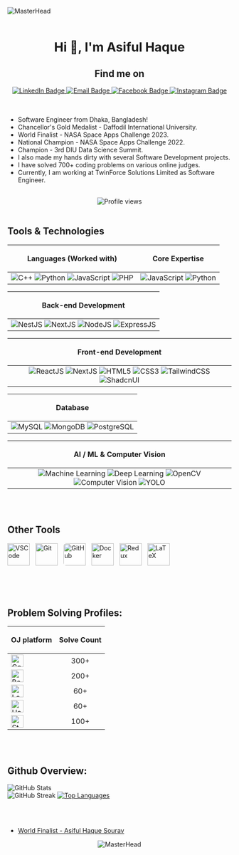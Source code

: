 


![MasterHead](https://github.com/Anmol-Baranwal/Cool-GIFs-For-GitHub/assets/74038190/d48893bd-0757-481c-8d7e-ba3e163feae7)
<br><br>


<h1 align="center">Hi 👋, I'm Asiful Haque</h1>
<h2 align="center">Find me on</h2>
<div id="badges" align="center">
  
  <a href="https://www.linkedin.com/in/asiful-haque-sourav/" target="_blank">
    <img src="https://img.shields.io/badge/LinkedIn-0A66C2?style=for-the-badge&logo=linkedin&logoColor=white" alt="LinkedIn Badge"/>
  </a>
    <a href="mailto:asiful35-2961@diu.edu.bd" target="_blank">
    <img src="https://img.shields.io/badge/Email-D14836?style=for-the-badge&logo=gmail&logoColor=white" alt="Email Badge"/>
  </a>
  <a href="https://www.facebook.com/asifiul.haque/" target="_blank">
    <img src="https://img.shields.io/badge/Facebook-1877F2?style=for-the-badge&logo=facebook&logoColor=white" alt="Facebook Badge"/>
  </a>
  <a href="https://www.instagram.com/__asiful_sourav__/" target="_blank">
    <img src="https://img.shields.io/badge/Instagram-E4405F?style=for-the-badge&logo=instagram&logoColor=white" alt="Instagram Badge"/>
  </a>

</div>
<br><br>


- Software Engineer from Dhaka, Bangladesh! <br/>
- Chancellor's Gold Medalist - Daffodil International University. <br/>
- World Finalist - NASA Space Apps Challenge 2023. <br/>
- National Champion - NASA Space Apps Challenge 2022. <br/>
- Champion - 3rd DIU Data Science Summit. <br/>
- I also made my hands dirty with several Software Development projects. <br/>
- I have solved 700+ coding problems on various online judges. <br/>
- Currently, I am working at TwinForce Solutions Limited as Software Engineer. <br/>

<br>
<div align="center">
  <img src="https://komarev.com/ghpvc/?username=Asiful-Haque&color=green" alt="Profile views" style="margin: 0 15px;" />
</div>


<br>

## Tools & Technologies

| <p align="center">Languages (Worked with)</p> | <p align="center">Core Expertise</p> | 
| :------------- | :-------------: |
| ![C++](https://img.shields.io/badge/C%2B%2B-00599C?style=for-the-badge&logo=c%2B%2B&logoColor=white) ![Python](https://img.shields.io/badge/python-3670A0?style=for-the-badge&logo=python&logoColor=ffdd54) ![JavaScript](https://img.shields.io/badge/JavaScript-F7DF1E?style=for-the-badge&logo=javascript&logoColor=black) ![PHP](https://img.shields.io/badge/PHP-777BB4?style=for-the-badge&logo=php&logoColor=white)  | ![JavaScript](https://img.shields.io/badge/JavaScript-F7DF1E?style=for-the-badge&logo=javascript&logoColor=black) ![Python](https://img.shields.io/badge/python-3670A0?style=for-the-badge&logo=python&logoColor=ffdd54) |



| <p align="center">Back-end Development</p> |
| :------------------------------: |
| ![NestJS](https://img.shields.io/badge/NestJS-E0234E?style=for-the-badge&logo=nestjs&logoColor=white)  ![NextJS](https://img.shields.io/badge/Next.js-007ACC?style=for-the-badge&logo=next.js&logoColor=white)  ![NodeJS](https://img.shields.io/badge/Node.js-339933?style=for-the-badge&logo=nodedotjs&logoColor=white) ![ExpressJS](https://img.shields.io/badge/Express.js-404D59?style=for-the-badge&logo=express&logoColor=white) |


| <p align="center">Front-end Development</p> |
| :------------------------------: |
| ![ReactJS](https://img.shields.io/badge/React-61DAFB?style=for-the-badge&logo=react&logoColor=black) ![NextJS](https://img.shields.io/badge/Next.js-007ACC?style=for-the-badge&logo=next.js&logoColor=white) ![HTML5](https://img.shields.io/badge/HTML5-E34F26?style=for-the-badge&logo=html5&logoColor=white) ![CSS3](https://img.shields.io/badge/CSS3-1572B6?style=for-the-badge&logo=css3&logoColor=white) ![TailwindCSS](https://img.shields.io/badge/Tailwind_CSS-06B6D4?style=for-the-badge&logo=tailwind-css&logoColor=white) ![ShadcnUI](https://img.shields.io/badge/Shadcn_UI-8B5CF6?style=for-the-badge&logoColor=white) |




| <p align="center">Database</p> |
| :------------------------------: |
| ![MySQL](https://img.shields.io/badge/MySQL-39FF14?style=for-the-badge&logo=mysql&logoColor=black) ![MongoDB](https://img.shields.io/badge/MongoDB-4EA94B?style=for-the-badge&logo=mongodb&logoColor=white) ![PostgreSQL](https://img.shields.io/badge/PostgreSQL-316192?style=for-the-badge&logo=postgresql&logoColor=white) |



| <p align="center">AI / ML & Computer Vision</p> |
| :------------------------------: |
| ![Machine Learning](https://img.shields.io/badge/Machine%20Learning-009688?style=for-the-badge&logo=scikit-learn&logoColor=white) ![Deep Learning](https://img.shields.io/badge/Deep%20Learning-673AB7?style=for-the-badge&logo=tensorflow&logoColor=white) ![OpenCV](https://img.shields.io/badge/OpenCV-5C3EE8?style=for-the-badge&logo=opencv&logoColor=white) ![Computer Vision](https://img.shields.io/badge/Computer%20Vision-3E8EDE?style=for-the-badge&logoColor=white) ![YOLO](https://img.shields.io/badge/YOLO-FF5252?style=for-the-badge&logo=github&logoColor=white) |

<br><br>
## Other Tools 
<p>
  <a href="https://code.visualstudio.com/" target="_blank" title="VSCode">
    <img align="left" src="https://cdn.jsdelivr.net/gh/devicons/devicon/icons/vscode/vscode-original.svg" alt="VSCode" width="50px" style="padding-right:10px;" />
  </a>
  <a href="https://git-scm.com/" target="_blank" title="Git">
    <img align="left" src="https://cdn.jsdelivr.net/gh/devicons/devicon/icons/git/git-original.svg" alt="Git" width="50px" style="padding-right:10px;" />
  </a>
  <a href="https://github.com/" target="_blank" title="GitHub">
    <img align="left" 
         src="https://res.cloudinary.com/ddrvm4qt3/image/upload/v1751964679/Screenshot_1_irnbf1.png" 
         alt="GitHub" 
         width="50px" 
         style="padding-right:10px; background-color: white; border-radius: 6px;" />
  </a>
  <a href="https://www.docker.com/" target="_blank" title="Docker">
    <img align="left" src="https://cdn.jsdelivr.net/gh/devicons/devicon/icons/docker/docker-original.svg" alt="Docker" width="50px" style="padding-right:10px;" />
  </a>
  <a href="https://redux.js.org/" target="_blank" title="Redux">
    <img align="left" src="https://cdn.jsdelivr.net/gh/devicons/devicon/icons/redux/redux-original.svg" alt="Redux" width="50px" style="padding-right:10px;" />
  </a>
  <a href="https://www.latex-project.org/" target="_blank" title="LaTeX">
    <img align="left" 
         src="https://res.cloudinary.com/ddrvm4qt3/image/upload/v1751964789/Screenshot_2_wy4ul4.png" 
         alt="LaTeX" 
         width="50px" 
         style="padding-right:10px;" />
  </a>
</p>


<br style="clear:both;" />

<br>

<br><br>
## Problem Solving Profiles:
| <p align="center">OJ platform</p> | <p align="center">Solve Count</p> | 
| :------------- | :-------------: |
| <a href="https://codeforces.com/profile/__asiful_sourav__" target="_blank"> <img src="https://codeforces.org/s/13978/images/codeforces-sponsored-by-ton.png" alt="Codeforces" height="28"> </a> | 300+ |
| <a href="https://judge.beecrowd.com/en/profile/407767" target="_blank"> <img src="https://www.beecrowd.com.br/judge/img/5.0/logo-beecrowd.png?1635097036" alt="Beecrowd" height="28"> </a> | 200+ |
| <a href="https://leetcode.com/u/haqueasiful999/" target="_blank"> <img src="https://upload.wikimedia.org/wikipedia/commons/1/19/LeetCode_logo_black.png" alt="LeetCode" height="28"> </a> | 60+ |
| <a href="https://www.hackerrank.com/profile/haqueasiful999" target="_blank"> <img src="https://upload.wikimedia.org/wikipedia/commons/6/65/HackerRank_logo.png" alt="HackerRank" height="28"> </a> | 60+ |
| <a href="https://www.stopstalk.com/user/profile/Asiful" target="_blank"> <img src="https://res.cloudinary.com/ddrvm4qt3/image/upload/v1751964467/Screenshot_amvqz6.png" alt="StopStalk" height="28"> </a> | 100+ |


<br><br>

## Github Overview:

![GitHub Stats](https://github-readme-stats.vercel.app/api?username=Asiful-Haque&show_icons=true&theme=highcontrast&hide_border=true&include_all_commits=true&count_private=true)<br>
![GitHub Streak](https://github-readme-streak-stats.herokuapp.com/?user=Asiful-Haque&theme=dark&hide_border=true)
[![Top Languages](https://github-readme-stats.vercel.app/api/top-langs/?username=Asiful-Haque&theme=dark)](https://github.com/Asiful-Haque/github-readme-stats)

<br><br>

- [World Finalist - Asiful Haque Sourav]([https://www.linkedin.com/in/asiful-haque-sourav/details/certifications/1717576551539/single-media-viewer/?profileId=ACoAAC_ugWoBr4pWJoLU92ht_nIJgLkNc6VqT3Y](https://res.cloudinary.com/ddrvm4qt3/image/upload/v1752206596/1719374343700_dkyvsi.jpg))



<p align="center">
  <img src="https://user-images.githubusercontent.com/74038190/212284136-03988914-d899-44b4-b1d9-4eeccf656e44.gif" alt="MasterHead" />
</p>

